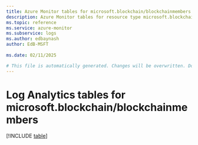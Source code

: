 ```yaml
---
title: Azure Monitor tables for microsoft.blockchain/blockchainmembers
description: Azure Monitor tables for resource type microsoft.blockchain/blockchainmembers
ms.topic: reference
ms.service: azure-monitor
ms.subservice: logs
ms.author: edbaynash
author: EdB-MSFT
   
ms.date: 02/11/2025

# This file is automatically generated. Changes will be overwritten. Do not change this file directly.
---
```


# Log Analytics tables for microsoft.blockchain/blockchainmembers  

[!INCLUDE [table](~/reusable-content/ce-skilling/azure/includes/azure-monitor/reference/tables/microsoft-blockchain_blockchainmembers-include.md)]

